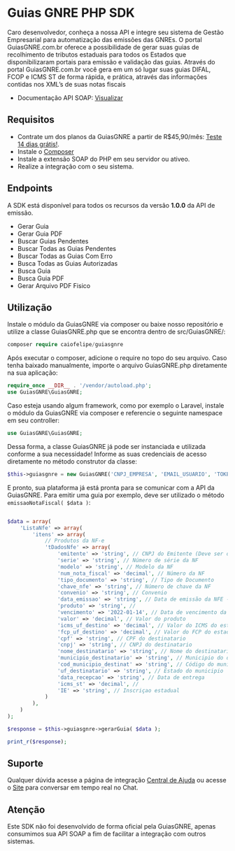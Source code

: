 # Guias GNRE PHP SDK

Caro desenvolvedor, conheça a nossa API e integre seu sistema de Gestão Empresarial para automatização das emissões das GNREs. O portal GuiasGNRE.com.br oferece a possibilidade de gerar suas guias de recolhimento de tributos estaduais para todos os Estados que disponibilizaram portais para emissão e validação das guias. Através do portal GuiasGNRE.com.br você gera em um só lugar suas guias DIFAL, FCOP e ICMS ST de forma rápida, e prática, através das informações contidas nos XML’s de suas notas fiscais

- Documentação API SOAP: [Visualizar](https://guiasgnre.com.br/integracao.html)

## Requisitos

- Contrate um dos planos da GuiasGNRE a partir de R$45,90/mês: [Teste 14 dias grátis!](https://guiasgnre.com.br/index.html#content4-k).
- Instale o [Composer](https://getcomposer.org/)
- Instale a extensão SOAP do PHP em seu servidor ou ativeo.
- Realize a integração com o seu sistema.

## Endpoints

A SDK está disponível para todos os recursos da versão **1.0.0** da API de emissão.

- Gerar Guia
- Gerar Guia PDF
- Buscar Guias Pendentes
- Buscar Todas as Guias Pendentes
- Buscar Todas as Guias Com Erro
- Busca Todas as Guias Autorizadas
- Busca Guia
- Busca Guia PDF
- Gerar Arquivo PDF Fisico

## Utilização
Instale o módulo da GuiasGNRE via composer ou baixe nosso repositório e utilize a classe GuiasGNRE.php que se encontra dentro de src/GuiasGNRE/:

```php
composer require caiofelipe/guiasgnre
```

Após executar o composer, adicione o require no topo do seu arquivo. Caso tenha baixado manualmente, importe o arquivo GuiasGNRE.php diretamente na sua aplicação:

```php
require_once __DIR__ . '/vendor/autoload.php';
use GuiasGNRE\GuiasGNRE;
```

Caso esteja usando algum framework, como por exemplo o Laravel, instale o módulo da GuiasGNRE via composer e referencie o seguinte namespace em seu controller:

```php
use GuiasGNRE\GuiasGNRE;
```

Dessa forma, a classe GuiasGNRE já pode ser instanciada e utilizada conforme a sua necessidade!
Informe as suas credenciais de acesso diretamente no método construtor da classe:

```php
$this->guiasgnre = new GuiasGNRE('CNPJ_EMPRESA', 'EMAIL_USUARIO', 'TOKEN');
```

E pronto, sua plataforma já está pronta para se comunicar com a API da GuiasGNRE.
Para emitir uma guia por exemplo, deve ser utilizado o método ``` emissaoNotaFiscal( $data ) ```:

```php

$data = array(
    'ListaNfe' => array(
        'itens' => array(
            // Produtos da NF-e
            'tDadosNfe' => array(
                'emitente' => 'string', // CNPJ do Emitente (Deve ser o mesmo da assinatura)
                'serie' => 'string', // Número de série da NF
                'modelo' => 'string', // Modelo da NF
                'num_nota_fiscal' => 'decimal', // Número da NF
                'tipo_documento' => 'string', // Tipo de Documento
                'chave_nfe' => 'string', // Número de chave da NF
                'convenio' => 'string', // Convenio
                'data_emissao' => 'string', // Data de emissão da NFE - YYYY-MM-DD
                'produto' => 'string', //
                'vencimento' => '2022-01-14', // Data de vencimento da NFE - YYYY-MM-DD
                'valor' => 'decimal', // Valor do produto
                'icms_uf_destino' => 'decimal', // Valor do ICMS do estado de destino
                'fcp_uf_destino' => 'decimal', // Valor do FCP do estado de destino
                'cpf' => 'string', // CPF do destinatario
                'cnpj' => 'string', // CNPJ do destinatario
                'nome_destinatario' => 'string', // Nome do destinatario
                'municipio_destinatario' => 'string', // Municipio do destinatario
                'cod_municipio_destinat' => 'string', // Código do municipio
                'uf_destinatario' => 'string', // Estado do municipio
                'data_recepcao' => 'string', // Data de entrega
                'icms_st' => 'decimal', //
                'IE' => 'string', // Inscriçao estadual
            )
        ),
    )
);

$response = $this->guiasgnre->gerarGuia( $data );

print_r($response);

```

## Suporte

Qualquer dúvida acesse a página de integração [Central de Ajuda](https://guiasgnre.com.br/integracao.html) ou acesse o [Site](https://guiasgnre.com.br/) para conversar em tempo real no Chat.

## Atenção

Este SDK não foi desenvolvido de forma oficial pela GuiasGNRE, apenas consumimos sua API SOAP a fim de facilitar a integração com outros sistemas.